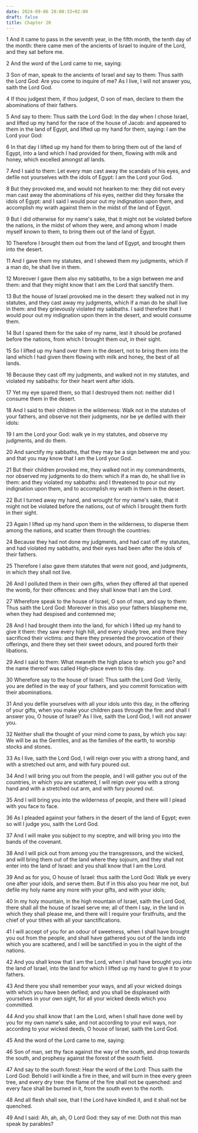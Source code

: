 ```yaml
---
date: 2024-09-06 20:00:33+02:00
draft: false
title: Chapter 20
---
```




1 And it came to pass in the seventh year, in the fifth month, the tenth day of the month: there came men of the ancients of Israel to inquire of the Lord, and they sat before me.

2 And the word of the Lord came to me, saying:

3 Son of man, speak to the ancients of Israel and say to them: Thus saith the Lord God: Are you come to inquire of me? As I live, I will not answer you, saith the Lord God.

4 If thou judgest them, if thou judgest, O son of man, declare to them the abominations of their fathers.

5 And say to them: Thus saith the Lord God: In the day when I chose Israel, and lifted up my hand for the race of the house of Jacob: and appeared to them in the land of Egypt, and lifted up my hand for them, saying: I am the Lord your God:

6 In that day I lifted up my hand for them to bring them out of the land of Egypt, into a land which I had provided for them, flowing with milk and honey, which excelled amongst all lands.

7 And I said to them: Let every man cast away the scandals of his eyes, and defile not yourselves with the idols of Egypt: I am the Lord your God.

8 But they provoked me, and would not hearken to me: they did not every man cast away the abominations of his eyes, neither did they forsake the idols of Egypt: and I said I would pour out my indignation upon them, and accomplish my wrath against them in the midst of the land of Egypt.

9 But I did otherwise for my name's sake, that it might not be violated before the nations, in the midst of whom they were, and among whom I made myself known to them, to bring them out of the land of Egypt.

10 Therefore I brought them out from the land of Egypt, and brought them into the desert.

11 And I gave them my statutes, and I shewed them my judgments, which if a man do, he shall live in them.

12 Moreover I gave them also my sabbaths, to be a sign between me and them: and that they might know that I am the Lord that sanctify them.

13 But the house of Israel provoked me in the desert: they walked not in my statutes, and they cast away my judgments, which if a man do he shall live in them: and they grievously violated my sabbaths. I said therefore that I would pour out my indignation upon them in the desert, and would consume them.

14 But I spared them for the sake of my name, lest it should be profaned before the nations, from which I brought them out, in their sight.

15 So I lifted up my hand over them in the desert, not to bring them into the land which I had given them flowing with milk and honey, the best of all lands.

16 Because they cast off my judgments, and walked not in my statutes, and violated my sabbaths: for their heart went after idols.

17 Yet my eye spared them, so that I destroyed them not: neither did I consume them in the desert.

18 And I said to their children in the wilderness: Walk not in the statutes of your fathers, and observe not their judgments, nor be ye defiled with their idols:

19 I am the Lord your God: walk ye in my statutes, and observe my judgments, and do them.

20 And sanctify my sabbaths, that they may be a sign between me and you: and that you may know that I am the Lord your God.

21 But their children provoked me, they walked not in my commandments, nor observed my judgments to do them: which if a man do, he shall live in them: and they violated my sabbaths: and I threatened to pour out my indignation upon them, and to accomplish my wrath in them in the desert.

22 But I turned away my hand, and wrought for my name's sake, that it might not be violated before the nations, out of which I brought them forth in their sight.

23 Again I lifted up my hand upon them in the wilderness, to disperse them among the nations, and scatter them through the countries:

24 Because they had not done my judgments, and had cast off my statutes, and had violated my sabbaths, and their eyes had been after the idols of their fathers.

25 Therefore I also gave them statutes that were not good, and judgments, in which they shall not live.

26 And I polluted them in their own gifts, when they offered all that opened the womb, for their offences: and they shall know that I am the Lord.

27 Wherefore speak to the house of Israel, O son of man, and say to them: Thus saith the Lord God: Moreover in this also your fathers blaspheme me, when they had despised and contemned me;

28 And I had brought them into the land, for which I lifted up my hand to give it them: they saw every high hill, and every shady tree, and there they sacrificed their victims: and there they presented the provocation of their offerings, and there they set their sweet odours, and poured forth their libations.

29 And I said to them: What meaneth the high place to which you go? and the name thereof was called High-place even to this day.

30 Wherefore say to the house of Israel: Thus saith the Lord God: Verily, you are defiled in the way of your fathers, and you commit fornication with their abominations.

31 And you defile yourselves with all your idols unto this day, in the offering of your gifts, when you make your children pass through the fire: and shall I answer you, O house of Israel? As I live, saith the Lord God, I will not answer you.

32 Neither shall the thought of your mind come to pass, by which you say: We will be as the Gentiles, and as the families of the earth, to worship stocks and stones.

33 As I live, saith the Lord God, I will reign over you with a strong hand, and with a stretched out arm, and with fury poured out.

34 And I will bring you out from the people, and I will gather you out of the countries, in which you are scattered, I will reign over you with a strong hand and with a stretched out arm, and with fury poured out.

35 And I will bring you into the wilderness of people, and there will I plead with you face to face.

36 As I pleaded against your fathers in the desert of the land of Egypt; even so will I judge you, saith the Lord God.

37 And I will make you subject to my sceptre, and will bring you into the bands of the covenant.

38 And I will pick out from among you the transgressors, and the wicked, and will bring them out of the land where they sojourn, and they shall not enter into the land of Israel: and you shall know that I am the Lord.

39 And as for you, O house of Israel: thus saith the Lord God: Walk ye every one after your idols, and serve them. But if in this also you hear me not, but defile my holy name any more with your gifts, and with your idols;

40 In my holy mountain, in the high mountain of Israel, saith the Lord God, there shall all the house of Israel serve me; all of them I say, in the land in which they shall please me, and there will I require your firstfruits, and the chief of your tithes with all your sanctifications.

41 I will accept of you for an odour of sweetness, when I shall have brought you out from the people, and shall have gathered you out of the lands into which you are scattered, and I will be sanctified in you in the sight of the nations.

42 And you shall know that I am the Lord, when I shall have brought you into the land of Israel, into the land for which I lifted up my hand to give it to your fathers.

43 And there you shall remember your ways, and all your wicked doings with which you have been defiled; and you shall be displeased with yourselves in your own sight, for all your wicked deeds which you committed.

44 And you shall know that I am the Lord, when I shall have done well by you for my own name's sake, and not according to your evil ways, nor according to your wicked deeds, O house of Israel, saith the Lord God.

45 And the word of the Lord came to me, saying:

46 Son of man, set thy face against the way of the south, and drop towards the south, and prophesy against the forest of the south field.

47 And say to the south forest: Hear the word of the Lord: Thus saith the Lord God: Behold I will kindle a fire in thee, and will burn in thee every green tree, and every dry tree: the flame of the fire shall not be quenched: and every face shall be burned in it, from the south even to the north.

48 And all flesh shall see, that I the Lord have kindled it, and it shall not be quenched.

49 And I said: Ah, ah, ah, O Lord God: they say of me: Doth not this man speak by parables?

